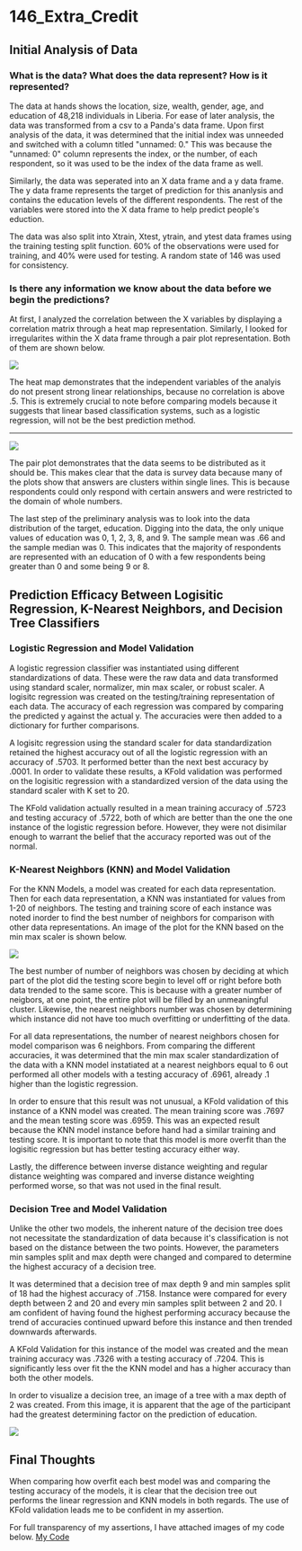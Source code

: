 # 146_Extra_Credit

## Initial Analysis of Data

### What is the data? What does the data represent? How is it represented?

The data at hands shows the location, size, wealth, gender, age, and education of 48,218 individuals in Liberia. For ease of later analysis, the data was transformed from a csv to a Panda's data frame. Upon first analysis of the data, it was determined that the initial index was unneeded and switched with a column titled "unnamed: 0." This was because the "unnamed: 0" column represents the index, or the number, of each respondent, so it was used to be the index of the data frame as well.

Similarly, the data was seperated into an X data frame and a y data frame. The y data frame represents the target of prediction for this ananlysis and contains the education levels of the different respondents. The rest of the variables were stored into the X data frame to help predict people's eduction. 

The data was also split into Xtrain, Xtest, ytrain, and ytest data frames using the training testing split function. 60% of the observations were used for training, and 40% were used for testing. A random state of 146 was used for consistency.

### Is there any information we know about the data before we begin the predictions?

At first, I analyzed the correlation between the X variables by displaying a correlation matrix through a heat map representation. Similarly, I looked for irregularites within the X data frame through a pair plot representation. Both of them are shown below.


![](corr_heat.png)

The heat map demonstrates that the independent variables of the analyis do not present strong linear relationships, because no correlation is above .5. This is extremely crucial to note before comparing models because it suggests that linear based classification systems, such as a logistic regression, will not be the best prediction method.
 _________________________________________________________________________________________________________________________________________________________________ 

![](pair_plot.png)

The pair plot demonstrates that the data seems to be distributed as it should be. This makes clear that the data is survey data because many of the plots show that answers are clusters within single lines. This is because respondents could only respond with certain answers and were restricted to the domain of whole numbers. 

The last step of the preliminary analysis was to look into the data distribution of the target, education. Digging into the data, the only unique values of education was 0, 1, 2, 3, 8, and 9. The sample mean was .66 and the sample median was 0. This indicates that the majority of respondents are represented with an education of 0 with a few respondents being greater than 0 and some being 9 or 8. 

## Prediction Efficacy Between Logisitic Regression, K-Nearest Neighbors, and Decision Tree Classifiers

### Logistic Regression and Model Validation

A logistic regression classifier was instantiated using different standardizations of data. These were the raw data and data transformed using standard scaler, normalizer, min max scaler, or robust scaler. A logisitc regression was created on the testing/training representation of each data. The accuracy of each regression was compared by comparing the predicted y against the actual y. The accuracies were then added to a dictionary for further comparisons. 

A logisitc regression using the standard scaler for data standardization retained the highest accuracy out of all the logistic regression with an accuracy of .5703. It performed better than the next best accuracy by .0001. In order to validate these results, a KFold validation was performed on the logisitic regression with a standardized version of the data using the standard scaler with K set to 20. 

The KFold validation actually resulted in a mean training accuracy of .5723 and testing accuracy of .5722, both of which are better than the one the one instance of the logistic regression before. However, they were not disimilar enough to warrant the belief that the accuracy reported was out of the normal.

### K-Nearest Neighbors (KNN) and Model Validation

For the KNN Models, a model was created for each data representation. Then for each data representation, a KNN was instantiated for values from 1-20 of neighbors. The testing and training score of each instance was noted inorder to find the best number of neighbors for comparison with other data representations. An image of the plot for the KNN based on the min max scaler is shown below. 

![](KNN_N_Neighbors.png)

The best number of number of neighbors was chosen by deciding at which part of the plot did the testing score begin to level off or right before both data trended to the same score. This is because with a greater number of neigbors, at one point, the entire plot will be filled by an unmeaningful cluster. Likewise, the nearest neighbors number was chosen by determining which instance did not have too much overfitting or underfitting of the data.

For all data representations, the number of nearest neighbors chosen for model comparison was 6 neighbors. From comparing the different accuracies, it was determined that the min max scaler standardization of the data with a KNN model instatiated at a nearest neighbors equal to 6 out performed all other models with a testing accuracy of .6961, already .1 higher than the logistic regression. 

In order to ensure that this result was not unusual, a KFold validation of this instance of a KNN model was created. The mean training score was .7697 and the mean testing score was .6959. This was an expected result because the KNN model instance before hand had a similar training and testing score. It is important to note that this model is more overfit than the logisitic regression but has better testing accuracy either way. 

Lastly, the difference between inverse distance weighting and regular distance weighting was compared and inverse distance weighting performed worse, so that was not used in the final result.

### Decision Tree and Model Validation

Unlike the other two models, the inherent nature of the decision tree does not necessitate the standardization of data because it's classification is not based on the distance between the two points. However, the parameters min samples split and max depth were changed and compared to determine the highest accuracy of a decision tree. 

It was determined that a decision tree of max depth 9 and min samples split of 18 had the highest accuracy of .7158. Instance were compared for every depth between 2 and 20 and every min samples split between 2 and 20. I am confident of having found the highest performing accuracy because the trend of accuracies continued upward before this instance and then trended downwards afterwards. 

A KFold Validation for this instance of the model was created and the mean training accuracy was .7326 with a testing accuracy of .7204. This is significantly less over fit the the KNN model and has a higher accuracy than both the other models. 

In order to visualize a decision tree, an image of a tree with a max depth of 2 was created. From this image, it is apparent that the age of the participant had the greatest determining factor on the prediction of education.

![](decision_tree.png)

## Final Thoughts
When comparing how overfit each best model was and comparing the testing accuracy of the models, it is clear that the decision tree out performs the linear regression and KNN models in both regards. The use of KFold validation leads me to be confident in my assertion.

For full transparency of my assertions, I have attached images of my code below.
[My Code](https://sasan-faraj.github.io/Extra_Credit/extra_credit)
